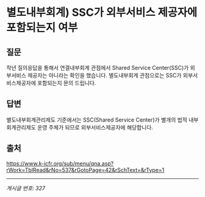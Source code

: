 # 별도내부회계) SSC가 외부서비스 제공자에 포함되는지 여부

## 질문
작년 질의응답을 통해서 연결내부회계 관점에서 Shared Service Center(SSC)가 외부서비스 제공자는 아니라는 확인을 했습니다.
별도내부회계 관점으로는 SSC가 외부서비스제공자에 포함되는지 문의 드립니다.

## 답변
별도내부회계관리제도 기준에서는 SSC(Shared Service Center)가 별개의 법적 내부회계관리제도 운영 주체가 되므로 외부서비스제공자에 해당합니다.

## 출처
https://www.k-icfr.org/sub/menu/qna.asp?rWork=TblRead&rNo=537&rGotoPage=42&rSchText=&rType=1

---
*게시글 번호: 327*
